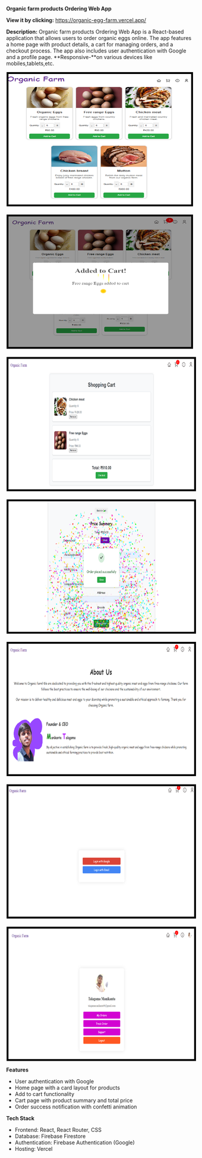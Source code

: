 **Organic farm products Ordering Web App**

**View it by clicking:** https://organic-egg-farm.vercel.app/

**Description:**
Organic farm products Ordering Web App is a React-based application that allows users to order organic eggs online. The app features a home page with product details, a cart for managing orders, and a checkout process. The app also includes user authentication with Google and a profile page.
**Responsive-**on various devices like mobiles,tablets,etc.

<div style="display: flex; flex-direction: row; flex-wrap: wrap; justify-content: space-around; gap: 20px;">
  <img src="./assets/Home.png" alt="Screenshot 1" width="500" height="350" style="border: 5px solid black;margin:1px;" />
  <img src="./assets/Home1.png" alt="Screenshot 2" width="500" height="350" style="border: 5px solid black;margin:1px;"" />
  <img src="./assets/Cart.png" alt="Screenshot 3" width="500" height="350" style="border: 5px solid black;margin:1px;"" />
   <img src="./assets/order.png" alt="Screenshot 6" width="500" height="350" style="border: 5px solid black;margin:1px;"" />
  <img src="./assets/Aboutus.png" alt="Screenshot 4" width="500" height="350" style="border: 5px solid black;margin:1px;"" />
  <img src="./assets/login.png" alt="Screenshot 5" width="500" height="350" style="border: 5px solid black;margin:1px;"" />
  <img src="./assets/account.png" alt="Screenshot 5" width="500" height="350" style="border: 5px solid black;margin:1px;"" />
 
</div>

**Features**

- User authentication with Google
- Home page with a card layout for products
- Add to cart functionality
- Cart page with product summary and total price
- Order success notification with confetti animation

**Tech Stack**

- Frontend: React, React Router, CSS
- Database: Firebase Firestore
- Authentication: Firebase Authentication (Google)
- Hosting: Vercel
